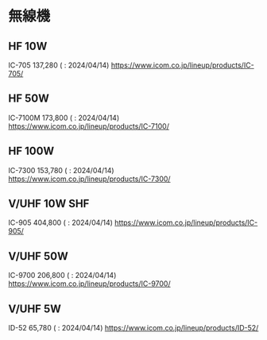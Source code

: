 # 無線機
## HF 10W
IC-705
137,280
( : 2024/04/14)
https://www.icom.co.jp/lineup/products/IC-705/

## HF 50W
IC-7100M
173,800
( : 2024/04/14)
https://www.icom.co.jp/lineup/products/IC-7100/

## HF 100W
IC-7300
153,780
( : 2024/04/14)
https://www.icom.co.jp/lineup/products/IC-7300/

## V/UHF 10W SHF
IC-905
404,800
( : 2024/04/14)
https://www.icom.co.jp/lineup/products/IC-905/

## V/UHF 50W
IC-9700
206,800
( : 2024/04/14)
https://www.icom.co.jp/lineup/products/IC-9700/

## V/UHF 5W 
ID-52
65,780
( : 2024/04/14)
https://www.icom.co.jp/lineup/products/ID-52/


